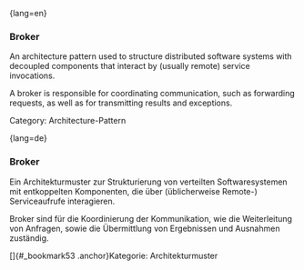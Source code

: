 {lang=en}
### Broker

An architecture pattern used to structure distributed software systems with decoupled
components that interact by (usually remote) service invocations.

  A broker is responsible for coordinating communication, such as forwarding requests,
  as well as for transmitting results and exceptions.

Category: Architecture-Pattern


{lang=de}
### Broker

Ein Architekturmuster zur Strukturierung von verteilten
Softwaresystemen mit entkoppelten Komponenten, die über (üblicherweise
Remote-) Serviceaufrufe interagieren.

Broker sind für die Koordinierung der Kommunikation, wie die
Weiterleitung von Anfragen, sowie die Übermittlung von Ergebnissen und
Ausnahmen zuständig.

[]{#_bookmark53 .anchor}Kategorie: Architekturmuster


